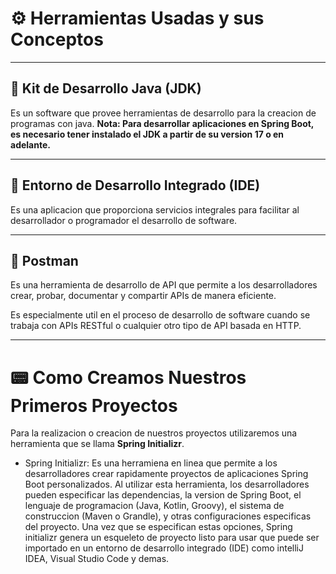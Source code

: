 # ⚙️ Herramientas Usadas y sus Conceptos

-----

## 🧩 Kit de Desarrollo Java (JDK)
Es un software que provee herramientas de desarrollo para la creacion de programas con java.
**Nota: Para desarrollar aplicaciones en Spring Boot, es necesario tener instalado el JDK a partir de su version 17 o en adelante.**

-----

## 🧩 Entorno de Desarrollo Integrado (IDE)
Es una aplicacion que proporciona servicios integrales para facilitar al desarrollador o programador el desarrollo de software.

-----

## 🧩 Postman 
Es una herramienta de desarrollo de API que permite a los desarrolladores crear, probar, documentar y compartir APIs de manera eficiente.

Es especialmente util en el proceso de desarrollo de software cuando se trabaja con APIs RESTful o cualquier otro tipo de API basada en HTTP.

-----

# 📟 Como Creamos Nuestros Primeros Proyectos
Para la realizacion o creacion de nuestros proyectos utilizaremos una herramienta que se llama **Spring Initializr**.
- Spring Initializr: Es una herramiena en linea que permite a los desarrolladores crear rapidamente proyectos de aplicaciones Spring Boot personalizados. Al utilizar esta herramienta, los desarrolladores pueden especificar las dependencias, la version de Spring Boot, el lenguaje de programacion (Java, Kotlin, Groovy), el sistema de construccion (Maven o Grandle), y otras configuraciones especificas del proyecto.
  Una vez que se especifican estas opciones, Spring initializr genera un esqueleto de proyecto listo para usar que puede ser importado en un entorno de desarrollo integrado (IDE) como intelliJ IDEA, Visual Studio Code y demas.
